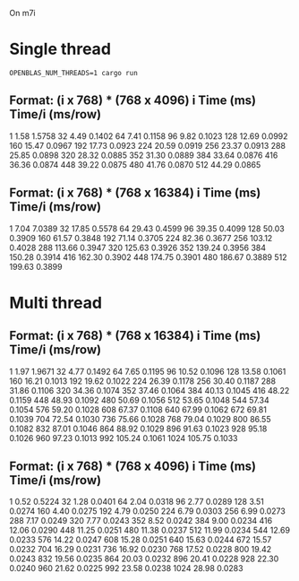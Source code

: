On m7i

# Single thread
```
OPENBLAS_NUM_THREADS=1 cargo run
```

Format: (i x 768) * (768 x 4096)
i       Time (ms)       Time/i (ms/row)
-----------------------------------
1       1.58            1.5758
32      4.49            0.1402
64      7.41            0.1158
96      9.82            0.1023
128     12.69           0.0992
160     15.47           0.0967
192     17.73           0.0923
224     20.59           0.0919
256     23.37           0.0913
288     25.85           0.0898
320     28.32           0.0885
352     31.30           0.0889
384     33.64           0.0876
416     36.36           0.0874
448     39.22           0.0875
480     41.76           0.0870
512     44.29           0.0865



Format: (i x 768) * (768 x 16384)
i       Time (ms)       Time/i (ms/row)
-----------------------------------
1       7.04            7.0389
32      17.85           0.5578
64      29.43           0.4599
96      39.35           0.4099
128     50.03           0.3909
160     61.57           0.3848
192     71.14           0.3705
224     82.36           0.3677
256     103.12          0.4028
288     113.66          0.3947
320     125.63          0.3926
352     139.24          0.3956
384     150.28          0.3914
416     162.30          0.3902
448     174.75          0.3901
480     186.67          0.3889
512     199.63          0.3899

# Multi thread

Format: (i x 768) * (768 x 16384)
i       Time (ms)       Time/i (ms/row)
-----------------------------------
1       1.97            1.9671
32      4.77            0.1492
64      7.65            0.1195
96      10.52           0.1096
128     13.58           0.1061
160     16.21           0.1013
192     19.62           0.1022
224     26.39           0.1178
256     30.40           0.1187
288     31.86           0.1106
320     34.36           0.1074
352     37.46           0.1064
384     40.13           0.1045
416     48.22           0.1159
448     48.93           0.1092
480     50.69           0.1056
512     53.65           0.1048
544     57.34           0.1054
576     59.20           0.1028
608     67.37           0.1108
640     67.99           0.1062
672     69.81           0.1039
704     72.54           0.1030
736     75.66           0.1028
768     79.04           0.1029
800     86.55           0.1082
832     87.01           0.1046
864     88.92           0.1029
896     91.63           0.1023
928     95.18           0.1026
960     97.23           0.1013
992     105.24          0.1061
1024    105.75          0.1033


Format: (i x 768) * (768 x 4096)
i       Time (ms)       Time/i (ms/row)
-----------------------------------
1       0.52            0.5224
32      1.28            0.0401
64      2.04            0.0318
96      2.77            0.0289
128     3.51            0.0274
160     4.40            0.0275
192     4.79            0.0250
224     6.79            0.0303
256     6.99            0.0273
288     7.17            0.0249
320     7.77            0.0243
352     8.52            0.0242
384     9.00            0.0234
416     12.06           0.0290
448     11.25           0.0251
480     11.38           0.0237
512     11.99           0.0234
544     12.69           0.0233
576     14.22           0.0247
608     15.28           0.0251
640     15.63           0.0244
672     15.57           0.0232
704     16.29           0.0231
736     16.92           0.0230
768     17.52           0.0228
800     19.42           0.0243
832     19.56           0.0235
864     20.03           0.0232
896     20.41           0.0228
928     22.30           0.0240
960     21.62           0.0225
992     23.58           0.0238
1024    28.98           0.0283
